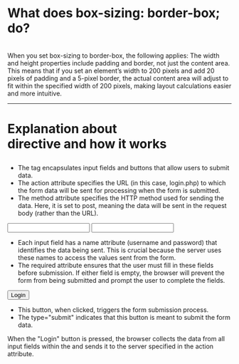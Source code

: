 # What does box-sizing: border-box; do?
<br>
When you set box-sizing to border-box, the following applies:
The width and height properties include padding and border, not just the content area. 
This means that if you set an element’s width to 200 pixels and add 20 pixels of padding and a 5-pixel border, 
the actual content area will adjust to fit within the specified width of 200 pixels, making layout calculations easier 
and more intuitive.


---------------------------------------------------------------------------------------------------------------------------------------------------
# Explanation about <form> directive and how it works

<form action="login.php" method="post">

- The <form> tag encapsulates input fields and buttons that allow users to submit data.
- The action attribute specifies the URL (in this case, login.php) to which the form data will 
   be sent for processing when the form is submitted.
- The method attribute specifies the HTTP method used for sending the data. 
   Here, it is set to post, meaning the data will be sent in the request body (rather than the URL).


<input type="text" id="username" name="username" required>
<input type="password" id="password" name="password" required>

- Each input field has a name attribute (username and password) that identifies the data being sent. 
  This is crucial because the server uses these names to access the values sent from the form.
- The required attribute ensures that the user must fill in these fields before submission. 
   If either field is empty, the browser will prevent the form from being submitted and prompt the user 
   to complete the fields.


<input type="submit" value="Login">

- This button, when clicked, triggers the form submission process. 
- The type="submit" indicates that this button is meant to submit the form data.

When the "Login" button is pressed, the browser collects the data from all input 
fields within the <form> and sends it to the server specified in the action attribute.





